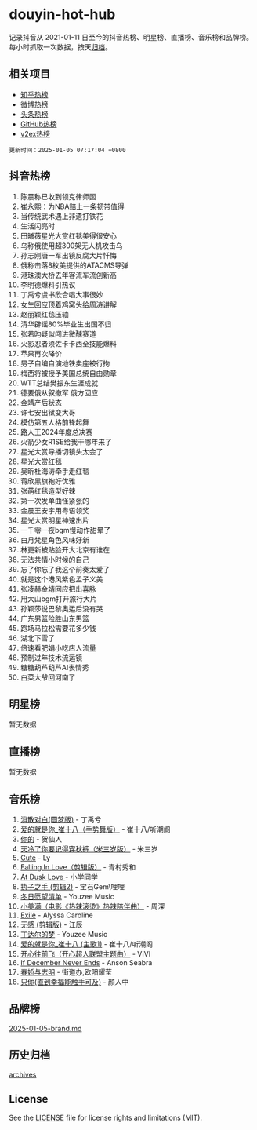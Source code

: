 # douyin-hot-hub

记录抖音从 2021-01-11 日至今的抖音热榜、明星榜、直播榜、音乐榜和品牌榜。每小时抓取一次数据，按天[归档](archives)。

## 相关项目

- [知乎热榜](https://github.com/lonnyzhang423/zhihu-hot-hub)
- [微博热榜](https://github.com/lonnyzhang423/weibo-hot-hub)
- [头条热榜](https://github.com/lonnyzhang423/toutiao-hot-hub)
- [GitHub热榜](https://github.com/lonnyzhang423/github-hot-hub)
- [v2ex热榜](https://github.com/lonnyzhang423/v2ex-hot-hub)


`更新时间：2025-01-05 07:17:04 +0800`

## 抖音热榜

1. 陈震称已收到领克律师函
1. 崔永熙：为NBA赔上一条韧带值得
1. 当传统武术遇上非遗打铁花
1. 生活闪亮时
1. 田曦薇星光大赏红毯美得很安心
1. 乌称俄使用超300架无人机攻击乌
1. 孙志刚唐一军出镜反腐大片忏悔
1. 俄称击落8枚美提供的ATACMS导弹
1. 港珠澳大桥去年客流车流创新高
1. 李明德爆料引热议
1. 丁禹兮虞书欣合唱大事很妙
1. 女生回应顶着鸡窝头给周涛讲解
1. 赵丽颖红毯压轴
1. 清华辟谣80%毕业生出国不归
1. 张若昀疑似闯进微醺赛道
1. 火影忍者须佐卡卡西全技能爆料
1. 苹果再次降价
1. 男子自编自演地铁卖座被行拘
1. 梅西将被授予美国总统自由勋章
1. WTT总结樊振东生涯成就
1. 德要俄从叙撤军 俄方回应
1. 金靖产后状态
1. 许七安出狱变大哥
1. 模仿第五人格前锋起舞
1. 路人王2024年度总决赛
1. 火箭少女R1SE给我干哪年来了
1. 星光大赏导播切镜头太会了
1. 星光大赏红毯
1. 吴昕杜海涛牵手走红毯
1. 蒋欣黑旗袍好优雅
1. 张萌红毯造型好辣
1. 第一次发单曲怪紧张的
1. 金晨王安宇用粤语领奖
1. 星光大赏明星神速出片
1. 一千零一夜bgm慢动作甜晕了
1. 白月梵星角色风味好新
1. 林更新被贴脸开大北京有谁在
1. 无法共情小时候的自己
1. 忘了你忘了我这个前奏太爱了
1. 就是这个港风紫色孟子义美
1. 张凌赫金靖回应把出喜脉
1. 用大山bgm打开旅行大片
1. 孙颖莎说巴黎奥运后没有哭
1. 广东男篮险胜山东男篮
1. 跑场马拉松需要花多少钱
1. 湖北下雪了
1. 倍速看肥娟小吃店人流量
1. 预制过年技术流运镜
1. 糖糖葫芦葫芦AI表情秀
1. 白菜大爷回河南了

## 明星榜

暂无数据

## 直播榜

暂无数据

## 音乐榜

1. [消散对白(圆梦版)](https://sf5-hl-cdn-tos.douyinstatic.com/obj/tos-cn-ve-2774/og4jB5I5IizzoZVAAAzWgBMAsMDWoArfwBOiFs) - 丁禹兮
1. [爱的就是你_崔十八（手势舞版）](https://sf5-hl-cdn-tos.douyinstatic.com/obj/tos-cn-ve-2774/oApB2AigNyB4sTw7JhBOikMAf0oDJzMWBuIrgm) - 崔十八/听潮阁
1. [你的](https://sf5-hl-cdn-tos.douyinstatic.com/obj/tos-cn-ve-2774/oYuIeKf42jB7sEV6B2upMdpYAgfrQWj0FeRegh) - 贺仙人
1. [天冷了你要记得穿秋裤（米三岁版）](https://sf5-hl-cdn-tos.douyinstatic.com/obj/tos-cn-ve-2774/oQlIwVIDWiZ6BQilAorS7MA0AgCkQDvcZAdm1) - 米三岁
1. [Cute](https://sf5-hl-cdn-tos.douyinstatic.com/obj/tos-cn-ve-2774/o4IbIzHWKAAB4wsS5qMBRiiAlEBGTpQRNfFvuo) - Ly
1. [Falling In Love（剪辑版）](https://sf5-hl-cdn-tos.douyinstatic.com/obj/tos-cn-ve-2774/o8ajpA8zzgBPahbBIO8AcKGBLJezFCRd1wfP9f) - 青村秀和
1. [ At Dusk  Love ](https://sf3-cdn-tos.douyinstatic.com/obj/tos-cn-ve-2774/o8CrpCf5CaYgI4ZrtQgMQAFEfuGqNnRSDQAPBc) - 小学同学
1. [执子之手 (剪辑2)](https://sf5-hl-cdn-tos.douyinstatic.com/obj/tos-cn-ve-2774/oUoZLQjCc31XzqsBnBQUNgeKtYPBcgbFDwtfcu) - 宝石Gem\哩哩
1. [冬日愿望清单](https://sf5-hl-cdn-tos.douyinstatic.com/obj/tos-cn-ve-2774/oIIgUOeamCFCVAzxN6MFRLIBlLGpUqQxeeHrLE) - Youzee Music
1. [小美满（电影《热辣滚烫》热辣陪伴曲）](https://sf5-hl-cdn-tos.douyinstatic.com/obj/tos-cn-ve-2774/o0GAn2lSgfZIDUgtevCGDQYnFg4CwnrBaxbTZL) - 周深
1. [Exile](https://sf5-hl-cdn-tos.douyinstatic.com/obj/tos-cn-ve-2774/oYj4gAQTknKE3WW0Je8KGmQ7z1cA4FefwtbufD) - Alyssa Caroline
1. [无感 (剪辑版)](https://sf5-hl-cdn-tos.douyinstatic.com/obj/tos-cn-ve-2774/o0eIsUzJBDlQaQFC5OFlgbMEZC1TFYBftOBn6p) - 江辰
1. [丁达尔的梦](https://sf5-hl-cdn-tos.douyinstatic.com/obj/tos-cn-ve-2774/oMU3WirUZBVQkAC9ccG5P2IQirziZM2RTInUY) - Youzee Music
1. [爱的就是你_崔十八 (主歌1)](https://sf5-hl-cdn-tos.douyinstatic.com/obj/tos-cn-ve-2774/oI5BO5DhFZ6UTcNCnZaOCBLtZ7WIMQGfgnXf5E) - 崔十八/听潮阁
1. [开心往前飞（开心超人联盟主题曲）](https://sf5-hl-cdn-tos.douyinstatic.com/obj/tos-cn-ve-2774/9d8fb7c82cf1421fb93a9fe925275e0a) - VIVI
1. [If December Never Ends](https://sf5-hl-cdn-tos.douyinstatic.com/obj/tos-cn-ve-2774/oY1IQMoTgCFIBg8RZifyqlBBt1UFgitTYmxeOS) - Anson Seabra
1. [春娇与志明](https://sf5-hl-cdn-tos.douyinstatic.com/obj/tos-cn-ve-2774/e530d8fceb7044b39707d7f9ff54add1) - 街道办,欧阳耀莹
1. [只你(直到幸福能触手可及)](https://sf5-hl-cdn-tos.douyinstatic.com/obj/tos-cn-ve-2774/o0lBkRDzFTeaVSUz3ZZSCBVtZ5DIMQGfgmEAuE) - 颜人中

## 品牌榜

[2025-01-05-brand.md](archives/2025-01-05-brand.md)

## 历史归档

[archives](archives)

## License

See the [LICENSE](LICENSE) file for license rights and limitations (MIT).
